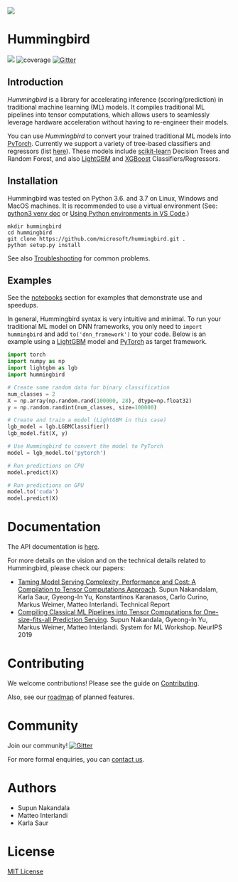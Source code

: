 [![](https://i.imgur.com/0pp9lMS.png?1)](https://github.com/microsoft/hummingbird/)

# Hummingbird

![](https://github.com/microsoft/hummingbird/workflows/Python%20application/badge.svg?branch=develop)
![coverage](https://codecov.io/gh/microsoft/hummingbird/branch/master/graph/badge.svg)
[![Gitter](https://badges.gitter.im/hummingbird-ml/community.svg)](https://gitter.im/hummingbird-ml/community?utm_source=badge&utm_medium=badge&utm_campaign=pr-badge)

## Introduction
*Hummingbird* is a library for accelerating inference (scoring/prediction) in traditional machine learning (ML) models. It  compiles traditional ML pipelines into tensor computations, which allows users to seamlessly leverage hardware acceleration without having to re-engineer their models. 

You can use *Hummingbird* to convert your trained traditional ML models into [PyTorch](https://pytorch.org/). Currently we support a variety of tree-based classifiers and regressors (list [here](https://github.com/microsoft/hummingbird/wiki/Supported-Operators)).  These models include
[scikit-learn](https://scikit-learn.org/stable/) Decision Trees and Random Forest, and also [LightGBM](https://github.com/Microsoft/LightGBM) and [XGBoost](https://github.com/dmlc/xgboost) Classifiers/Regressors.

## Installation

Hummingbird was tested on Python 3.6. and 3.7 on Linux, Windows and MacOS machines.  It is recommended to use a virtual environment (See: [python3 venv doc](https://docs.python.org/3/tutorial/venv.html) or [Using Python environments in VS Code](https://code.visualstudio.com/docs/python/environments).)
```
mkdir hummingbird
cd hummingbird
git clone https://github.com/microsoft/hummingbird.git .
python setup.py install
```



See also [Troubleshooting](TROUBLESHOOTING.md) for common problems.

## Examples

See the [notebooks](notebooks) section for examples that demonstrate use and speedups.

In general, Hummingbird syntax is very intuitive and minimal. To run your traditional ML model on DNN frameworks, you only need to `import hummingbird` and add `to('dnn_framework')` to your code. Below is an example using a [LightGBM](https://lightgbm.readthedocs.io/en/latest/) model and [PyTorch](https://pytorch.org/) as target framework.

```python
import torch
import numpy as np
import lightgbm as lgb
import hummingbird

# Create some random data for binary classification
num_classes = 2
X = np.array(np.random.rand(100000, 28), dtype=np.float32)
y = np.random.randint(num_classes, size=100000)

# Create and train a model (LightGBM in this case)
lgb_model = lgb.LGBMClassifier()
lgb_model.fit(X, y)

# Use Hummingbird to convert the model to PyTorch
model = lgb_model.to('pytorch')

# Run predictions on CPU
model.predict(X)

# Run predictions on GPU
model.to('cuda')
model.predict(X)
```

# Documentation

The API documentation is [here](https://microsoft.github.io/hummingbird/).

For more details on the vision and on the technical details related to Hummingbird, please check our papers:

* [Taming Model Serving Complexity, Performance and Cost: A Compilation to Tensor Computations Approach](https://scnakandala.github.io/papers/TR_2020_Hummingbird.pdf). Supun Nakandalam, Karla Saur, Gyeong-In Yu, Konstantinos Karanasos, Carlo Curino, Markus Weimer, Matteo Interlandi. Technical Report
* [Compiling Classical ML Pipelines into Tensor Computations for One-size-fits-all Prediction Serving](http://learningsys.org/neurips19/assets/papers/27_CameraReadySubmission_Hummingbird%20(5).pdf). Supun Nakandala, Gyeong-In Yu, Markus Weimer, Matteo Interlandi. System for ML Workshop. NeurIPS 2019

# Contributing

We welcome contributions! Please see the guide on [Contributing](CONTRIBUTING.md).

Also, see our [roadmap](wiki/Roadmap-for-Upcoming-Features-and-Support) of planned features.

# Community

Join our community! [![Gitter](https://badges.gitter.im/hummingbird-ml/community.svg)](https://gitter.im/hummingbird-ml/community?utm_source=badge&utm_medium=badge&utm_campaign=pr-badge)

 For more formal enquiries, you can [contact us](mailto:hummingbird-dev@microsoft.com).

# Authors

* Supun Nakandala
* Matteo Interlandi
* Karla Saur

# License
[MIT License](LICENSE)

